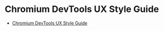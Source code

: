 # Chromium DevTools UX Style Guide

[logo]: https://github.com/ChromeDevTools/devtools-logo/raw/master/logos/png/devtools-circle-48.png
[home]: ux.md

* [Chromium DevTools UX Style Guide][home]
